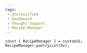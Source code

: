 ```yaml
---
tags:
 - Unclassified
 - Dashboard
 - Thought-Support
 - Recipe-Manager
---
```


```dataviewjs
const { RecipeManager } = customJS;
RecipeManager.pantryList(dv);
```